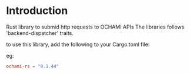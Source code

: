 # Introduction

Rust library to submid http requests to OCHAMI APIs
The libraries follows 'backend-dispatcher' traits.

to use this library, add the following to your Cargo.toml file:

eg:

```toml
ochami-rs = "0.1.44"
```


